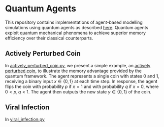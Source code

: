 # Quantum Agents

This repository contains implementations of agent-based modelling simulations using quantum agents as described [here](https://arxiv.org/abs/2108.10876).  Quantum agents exploit quantum mechanical phenomena to achieve superior memory efficiency over their classical counterparts.

## Actively Perturbed Coin

In [actively_perturbed_coin.py](actively_perturbed_coin.py), we present a simple example, an [actively perturbed coin](https://www.nature.com/articles/s41534-016-0001-3), to illustrate the memory advantage provided by the quantum framework. The agent represents a single coin with states 0 and 1, receiving a binary input $`x\in\{0,1\}`$ at each time step. In response, the agent flips the coin with probability $p$ if $x=1$ and with probability $q$ if $x=0$, where $`0 \lt p,q \lt 1`$. The agent then outputs the new state $`y\in\{0,1\}`$ of the coin.

## Viral Infection

In [viral_infection.py](viral_infection.py)